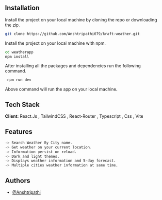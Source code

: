 ## Installation

Install the project on your local machine by cloning the repo or downloading the zip.

```bash
git clone https://github.com/Anshtripathi079/kraft-weather.git
```

Install the project on your local machine with npm.

```bash
cd weatherapp
npm install
```

After installing all the packages and dependencies run the following command.

```bash
 npm run dev
```

Above command will run the app on your local machine.

## Tech Stack

**Client:** React.Js , TailwindCSS , React-Router , Typescript , Css , Vite

## Features

```bash
-> Search Weather By City name.
-> Get weather on your current location.
-> Information persist on reload.
-> Dark and light themes.
-> Displays weather information and 5-day forecast.
-> Multiple cities weather information at same time.
```

## Authors

- [@Anshtripathi](https://www.github.com/Anshtripathi079)
